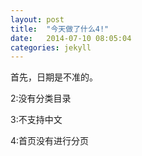 ```yaml
---
layout: post
title:  "今天做了什么4!"
date:   2014-07-10 08:05:04
categories: jekyll
---
```

<p>首先，日期是不准的。</p>
<p>2:没有分类目录</p>
<p>3:不支持中文</p>
<p>4:首页没有进行分页</p>



